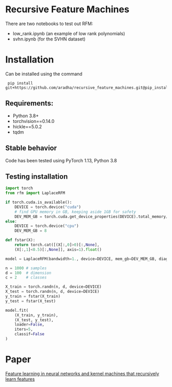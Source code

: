 # Recursive Feature Machines

There are two notebooks to test out RFM: 
- low_rank.ipynb (an example of low rank polynomials)
- svhn.ipynb (for the SVHN dataset)


# Installation

Can be installed using the command
```
 pip install git+https://github.com/aradha/recursive_feature_machines.git@pip_install
```
## Requirements:
- Python 3.8+
- torchvision==0.14.0
- hickle==5.0.2
- tqdm

## Stable behavior
Code has been tested using PyTorch 1.13, Python 3.8

## Testing installation
```python
import torch
from rfm import LaplaceRFM

if torch.cuda.is_available():
    DEVICE = torch.device("cuda")
    # find GPU memory in GB, keeping aside 1GB for safety
    DEV_MEM_GB = torch.cuda.get_device_properties(DEVICE).total_memory//1024**3 - 1 
else:
    DEVICE = torch.device("cpu")
    DEV_MEM_GB = 8

def fstar(X):
    return torch.cat([(X[:,0]>0)[:,None], 
	(X[:,1]<0.5)[:,None]], axis=1).float()

model = LaplaceRFM(bandwidth=1., device=DEVICE, mem_gb=DEV_MEM_GB, diag=False)

n = 1000 # samples
d = 100  # dimension
c = 2    # classes

X_train = torch.randn(n, d, device=DEVICE)
X_test = torch.randn(n, d, device=DEVICE)
y_train = fstar(X_train)
y_test = fstar(X_test)

model.fit(
    (X_train, y_train), 
    (X_test, y_test), 
    loader=False, 
    iters=5,
    classif=False
)
```


# Paper
[Feature learning in neural networks and kernel machines that recursively learn features](https://arxiv.org/abs/2212.13881)
